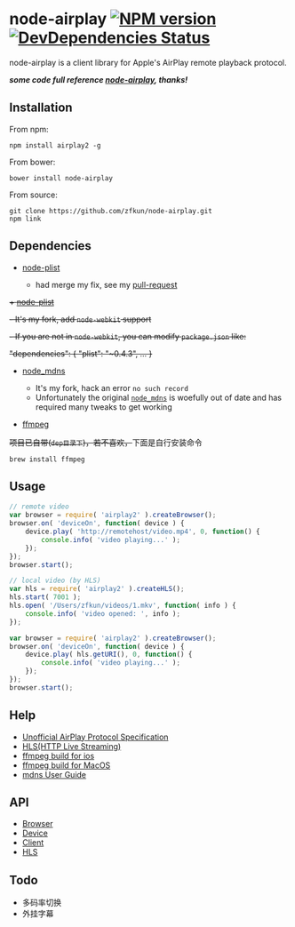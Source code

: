 node-airplay [![NPM version](https://badge.fury.io/js/airplay2.png)](http://badge.fury.io/js/airplay2) [![DevDependencies Status](https://david-dm.org/zfkun/node-airplay/dev-status.png)](https://david-dm.org/zfkun/node-airplay#info=devDependencies)
=================

node-airplay is a client library for Apple's AirPlay remote playback protocol.

***some code full reference [node-airplay](https://github.com/benvanik/node-airplay), thanks!***


## Installation

From npm:

	npm install airplay2 -g

From bower:

    bower install node-airplay

From source:

	git clone https://github.com/zfkun/node-airplay.git
	npm link

## Dependencies

+ [node-plist](https://github.com/TooTallNate/node-plist)

	- had merge my fix, see my [pull-request](https://github.com/TooTallNate/node-plist/pull/42)


~~+ [node-plist](https://github.com/zfkun/node-plist)~~

~~- It's my fork, add `node-webkit` support~~

~~- If you are not in `node-webkit`, you can modify `package.json` like:~~
 		
~~"dependencies": {
      "plist": "~0.4.3",
      ...
}~~

 
+ [node_mdns](https://github.com/zfkun/node_mdns)

	- It's my fork, hack an error `no such record`
	- Unfortunately the original [`node_mdns`](https://github.com/agnat/node_mdns) is woefully out of date and has required many tweaks to get working
	
+ [ffmpeg](http://trac.ffmpeg.org/wiki/MacOSXCompilationGuide#Shortcut:CompileFFmpegthroughHomebrew)

~~项目已自带(`dep目录下`)，若不喜欢，~~下面是自行安装命令

	brew install ffmpeg

	


## Usage

``` javascript
// remote video
var browser = require( 'airplay2' ).createBrowser();
browser.on( 'deviceOn', function( device ) {
    device.play( 'http://remotehost/video.mp4', 0, function() {
        console.info( 'video playing...' );
    });
});
browser.start();
```

``` javascript
// local video (by HLS)
var hls = require( 'airplay2' ).createHLS();
hls.start( 7001 );
hls.open( '/Users/zfkun/videos/1.mkv', function( info ) {
    console.info( 'video opened: ', info );
});

var browser = require( 'airplay2' ).createBrowser();
browser.on( 'deviceOn', function( device ) {
    device.play( hls.getURI(), 0, function() {
        console.info( 'video playing...' );
    });
});
browser.start();
```


## Help

+ [Unofficial AirPlay Protocol Specification](http://nto.github.io/AirPlay.html)
+ [HLS(HTTP Live Streaming)](http://tools.ietf.org/html/draft-pantos-http-live-streaming-12)
+ [ffmpeg build for ios](http://www.cocoachina.com/bbs/read.php?tid=142628&page=1)
+ [ffmpeg build for MacOS](http://trac.ffmpeg.org/wiki/MacOSXCompilationGuide#Shortcut:CompileFFmpegthroughHomebrew)
+ [mdns User Guide](http://agnat.github.io/node_mdns/user_guide.html)



## API

+ [Browser](https://github.com/zfkun/node-airplay/wiki/Browser-API)
+ [Device](https://github.com/zfkun/node-airplay/wiki/Device-API)
+ [Client](https://github.com/zfkun/node-airplay/wiki/Client-API)
+ [HLS](https://github.com/zfkun/node-airplay/wiki/HLS-API)



## Todo

+ 多码率切换
+ 外挂字幕



